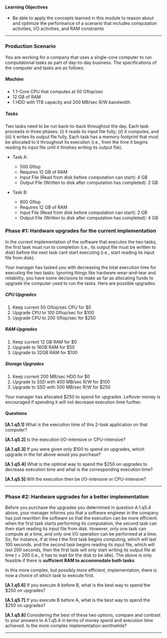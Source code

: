 
#### Learning Objectives

- Be able to apply the concepts learned in this module to reason about
and optimize the performance of a scenario that includes computation activities,
I/O activities, and RAM constraints

---

### Production Scenario

You are working for a company that uses a single-core computer to run
computational tasks as part of day-to-day business. The specifications 
of the computer and tasks are as follows:

##### Machine

  - 1 1-Core CPU that computes at 50 Gflop/sec
  - 12 GB of RAM
  - 1 HDD with 1TB capacity and 200 MB/sec R/W bandwidth

##### Tasks

Two tasks need to be run back-to-back throughout the day. 
Each task proceeds in three phases: (*i*) it reads its input file fully; 
(*ii*) it computes; and (*iii*) it writes its output file fully. Each task 
has a memory footprint that must be allocated to it throughout its execution 
(i.e., from the time it begins reading its input file until it finishes 
writing its output file). 

  - Task A:
    - 500 Gflop
    - Requires 12 GB of RAM
    - Input File (Read from disk before computation can start): 4 GB
    - Output File (Written to disk after computation has completed): 2 GB

  - Task B:
    - 800 Gflop
    - Requires 12 GB of RAM
    - Input File (Read from disk before computation can start): 2 GB
    - Output File (Written to disk after computation has completed): 4 GB

### Phase #1: Hardware upgrades for the current implementation

In the current implementation of the software that executes the two tasks,
the first task must run to completion (i.e., its output file must be written 
to disk) before the next task cant start executing (i.e., start reading its 
input file from disk). 

Your manager has tasked you with decreasing the total execution time for
executing the two tasks. Ignoring things like hardware wear-and-tear and 
reliability, you have some decisions to make as far as allocating funds to 
upgrade the computer used to run the tasks. Here are possible upgrades:

##### CPU Upgrades
  1. Keep current 50 Gflop/sec CPU for $0
  2. Upgrade CPU to 100 Gflop/sec for $100
  3. Upgrade CPU to 200 Gflop/sec for $250

##### RAM Upgrades
  1. Keep current 12 GB RAM for $0
  2. Upgrade to 16GB RAM for $50
  3. Upgrade to 32GB RAM for $100

##### Storage Upgrades
  1. Keep current 200 MB/sec HDD for $0
  2. Upgrade to SSD with 400 MB/sec R/W for $100  
  3. Upgrade to SSD with 500 MB/sec R/W for $250

Your manager has allocated $250 to spend for upgrades. Leftover
money is encouraged if spending it will not decrease execution time
further.

#### Questions

**[A.1.q5.1]** What is the execution time of this 2-task application on 
that computer?

**[A.1.q5.2]** Is the execution I/O-intensive or CPU-intensive?
  
**[A.1.q5.3]** If you were given only $100 to spend on upgrades, which 
upgrade in the list above would you purchase?

**[A.1.q5.4]** What is the optimal way to spend the $250 on upgrades to 
decrease execution time and what is the corresponding execution time?

**[A.1.q5.5]** Will the execution then be I/O-intensive or CPU-intensive?

----
    
### Phase #2: Hardware upgrades for a better implementation

Before you purchase the upgrades you determined in question A.1.q5.4 above, your manager 
informs you that a software engineer in the company has just rewritten 
the software so that the execution can be more efficient: when the first 
task starts performing its computation, the second task can then start 
reading its input file from disk. However, only one task can compute at 
a time, and only one I/O operation can be performed at a time.  So, for 
instance, if at time $t$ the first task begins computing, which will last 
100 seconds, and the second task begins reading its input file, which will 
last 200 seconds, then the first task will only start writing its output 
file at time $t+200$ (i.e., it has to wait for the disk to be idle). 
The above is only feasible if there is **sufficient RAM to accommodate both 
tasks**. 

In this more complex, but possibly more efficient, implementation, there 
is now a choice of which task to execute first. 

**[A.1.q5.6]** If you execute A before B, what is the best way to spend 
the $250 on upgrades?

**[A.1.q5.7]** If you execute B before A, what is the best way to spend 
the $250 on upgrades?

**[A.1.q5.8]** Considering the best of these two options, compare and 
contrast to your answers to A.1.q5.4 in terms of money spend and execution 
time achieved. Is the more complex implementation worthwhile?

---
